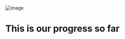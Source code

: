 ![image](https://github.com/Raan010101/DataVisualizationDashboard/assets/71020725/2486d4ef-bad1-42b6-83b2-20351f333b7d)
<h1> This is our progress so far</h1>
